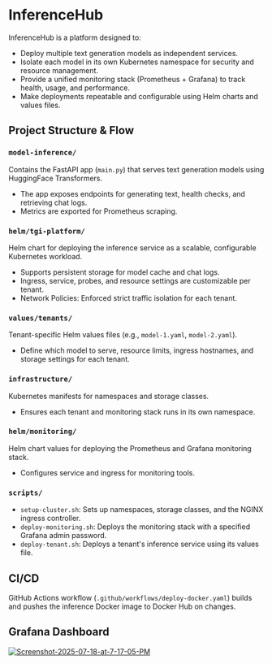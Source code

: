 # InferenceHub

InferenceHub is a platform designed to:  
- Deploy multiple text generation models as independent services.  
- Isolate each model in its own Kubernetes namespace for security and resource management.  
- Provide a unified monitoring stack (Prometheus + Grafana) to track health, usage, and performance.  
- Make deployments repeatable and configurable using Helm charts and values files.

## Project Structure & Flow

### `model-inference/`  
Contains the FastAPI app (`main.py`) that serves text generation models using HuggingFace Transformers.  
- The app exposes endpoints for generating text, health checks, and retrieving chat logs.  
- Metrics are exported for Prometheus scraping.

### `helm/tgi-platform/`  
Helm chart for deploying the inference service as a scalable, configurable Kubernetes workload.  
- Supports persistent storage for model cache and chat logs.  
- Ingress, service, probes, and resource settings are customizable per tenant.
- Network Policies: Enforced strict traffic isolation for each tenant.

### `values/tenants/`  
Tenant-specific Helm values files (e.g., `model-1.yaml`, `model-2.yaml`).  
- Define which model to serve, resource limits, ingress hostnames, and storage settings for each tenant.

### `infrastructure/`  
Kubernetes manifests for namespaces and storage classes.  
- Ensures each tenant and monitoring stack runs in its own namespace.

### `helm/monitoring/`  
Helm chart values for deploying the Prometheus and Grafana monitoring stack.  
- Configures service and ingress for monitoring tools.

### `scripts/`  
- `setup-cluster.sh`: Sets up namespaces, storage classes, and the NGINX ingress controller.  
- `deploy-monitoring.sh`: Deploys the monitoring stack with a specified Grafana admin password.  
- `deploy-tenant.sh`: Deploys a tenant's inference service using its values file.


## CI/CD

GitHub Actions workflow (`.github/workflows/deploy-docker.yaml`) builds and pushes the inference Docker image to Docker Hub on changes.


## Grafana Dashboard

<a href="https://ibb.co/mrvpm3PM"><img src="https://i.ibb.co/Ng1RXMGH/Screenshot-2025-07-18-at-7-17-05-PM.png" alt="Screenshot-2025-07-18-at-7-17-05-PM" border="0"></a>


